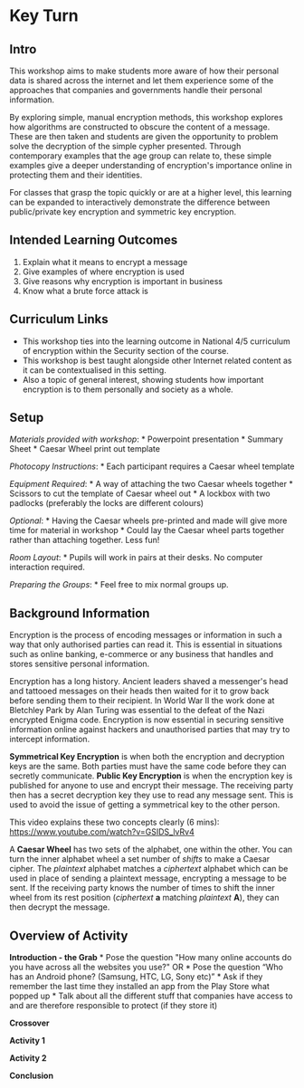Key Turn
=====
<!-- <All paragraphs and fragments in angle brackets - <…> - should be replaced with your own text or deleted, as appropriate – make it all look neat and tidy>
<Remember the primary purpose of this document – to give a teacher enough information to be able to make a quick decision about whether this workshop may be suitable for their pupils – warranting further investigation>
<Additional to this sheet, your materials should include wisdom about running the workshop itself – what you know about what makes this one work, based on your experience of having run it.  This can go into the Powerpoint presenter notes section of each slide, or into a separate document going with your materials>-->

Intro
----
<!-- A paragraph or two to convey what this workshop aims to achieve and what kind of activity the pupils will be involved in.  There should be enough here for a teacher to be able to make a decision on whether to read on – ie, a broad-brush decision on whether this workshop is appropriate for their class. -->

This workshop aims to make students more aware of how their personal data is shared across the internet and let them experience some of the approaches that companies and governments handle their personal information.

By exploring simple, manual encryption methods, this workshop explores how algorithms are constructed to obscure the content of a message. These are then taken and students are given the opportunity to problem solve the decryption of the simple cypher presented. Through contemporary examples that the age group can relate to, these simple examples give a deeper understanding of encryption's importance online in protecting them and their identities.

For classes that grasp the topic quickly or are at a higher level, this learning can be expanded to interactively demonstrate the difference between public/private key encryption and symmetric key encryption.


Intended Learning Outcomes
----
<!-- After completing the workshop, pupils should be able to: -->

1. Explain what it means to encrypt a message
    <!-- To obscure a message so only the intended recipient can read it -->
2. Give examples of where encryption is used
    <!-- E-commerce, banking, online messaging, email, Facebook, storing private information -->
3. Give reasons why encryption is important in business
    <!-- Protect innovations, protect customer's details, secure communication -->
4. Know what a brute force attack is
    <!-- Trying every possibility to break an encryption cypher -->

Curriculum Links
----
<!-- What should pupils know or have covered prior to this workshop?  Where does it fit into the Scottish Curriculum for Excellence – either the Broad General Education phase, up to S2/S3 (depending on school), or into the Nationals or Higher or Advanced Higher qualifications?  What Experience and Outcome from the BGE, or learning outcome from the national qualifications, does it address?  It’s ok if it covers none of these, and is for general interest / enthusiasm-building  for CS – just say so if this is the case. -->

* This workshop ties into the learning outcome in National 4/5 curriculum of encryption within the Security section of the course.
* This workshop is best taught alongside other Internet related content as it can be contextualised in this setting.
* Also a topic of general interest, showing students how important encryption is to them personally and society as a whole.

Setup
----
*Materials provided with workshop*:
    * Powerpoint presentation
    * Summary Sheet
    * Caesar Wheel print out template

*Photocopy Instructions*:
    <!-- What copying must be done beforehand – how many copies required? -->
    * Each participant requires a Caesar wheel template

*Equipment Required*:
    <!-- What equipment must be in place? -->
    * A way of attaching the two Caesar wheels together
    * Scissors to cut the template of Caesar wheel out
    * A lockbox with two padlocks (preferably the locks are different colours)

*Optional*:
    <!-- Anything optional but would improve the workshop? -->
    * Having the Caesar wheels pre-printed and made will give more time for material in workshop
    * Could lay the Caesar wheel parts together rather than attaching together. Less fun!

*Room Layout*:
    <!-- How should the room be laid out?  Are the pupils working in groups? …. -->
    * Pupils will work in pairs at their desks. No computer interaction required.

*Preparing the Groups*:
    * Feel free to mix normal groups up.

Background Information
----
<!-- Teachers may not know all that you know in order to carry out this workshop successfully.  Consider what knowledge is required to understand / run the workshop.  Either write a synopsis of that knowledge here, if it can be condensed enough, or take the time to look for good web links for the teachers to find out more.  These should be reasonably short – teachers don’t have much time! -->

Encryption is the process of encoding messages or information in such a way that only authorised parties can read it. This is essential in situations such as online banking, e-commerce or any business that handles and stores sensitive personal information.

Encryption has a long history. Ancient leaders shaved a messenger's head and tattooed messages on their heads then waited for it to grow back before sending them to their recipient. In World War II the work done at Bletchley Park by Alan Turing was essential to the defeat of the Nazi encrypted Enigma code. Encryption is now essential in securing sensitive information online against hackers and unauthorised parties that may try to intercept information.

**Symmetrical Key Encryption** is when both the encryption and decryption keys are the same. Both parties must have the same code before they can secretly communicate.
**Public Key Encryption** is when the encryption key is published for anyone to use and encrypt their message. The receiving party then has a secret decryption key they use to read any message sent. This is used to avoid the issue of getting a symmetrical key to the other person.

This video explains these two concepts clearly (6 mins): https://www.youtube.com/watch?v=GSIDS_lvRv4

A **Caesar Wheel** has two sets of the alphabet, one within the other. You can turn the inner alphabet wheel a set number of *shifts* to make a Caesar cipher. The *plaintext* alphabet matches a *ciphertext* alphabet which can be used in place of sending a plaintext message, encrypting a message to be sent. If the receiving party knows the number of times to shift the inner wheel from its rest position (*ciphertext* **a** matching *plaintext* **A**), they can then decrypt the message.

Overview of Activity
----
**Introduction - the Grab**
    <!-- The ultimate grab would be the found a phone in the corridor gag -->
    * Pose the question "How many online accounts do you have across all the websites you use?"
    OR
    * Pose the question “Who has an Android phone? (Samsung, HTC, LG, Sony etc)”
        * Ask if they remember the last time they installed an app from the Play Store what popped up
        * Talk about all the different stuff that companies have access to and are therefore responsible to protect (if they store it)

**Crossover**
    <!-- How do you shift from Grab to Activity? -->

**Activity 1**

**Activity 2**

**Conclusion**
<!--
<How do you carry the activity over into further learning?>
<Sustain refers to any mechanism you finish with that helps pupils to remember about this workshop as they go about their everyday lives… “Next time you …., remember how that was the … in the workshop doing ….”> -->
